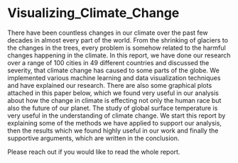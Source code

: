 # Visualizing_Climate_Change

There have been countless changes in our climate over the past few decades in almost every part of the world. From the shrinking of glaciers to the changes in the trees, every problem is somehow related to the harmful changes happening in the climate. In this report, we have done our research over a range of 100 cities in 49 different countries and discussed the severity, that climate change has caused to some parts of the globe. We implemented various machine learning and data visualization techniques and have explained our research. There are also some graphical plots attached in this paper below, which we found very useful in our analysis about how the change in climate is effecting not only the human race but also the future of our planet. The study of global surface temperature is very useful in the understanding of climate change. We start this report by explaining some of the methods we have applied to support our analysis, then the results which we found highly useful in our work and finally the supportive arguments, which are written in the conclusion. 

Please reach out if you would like to read the whole report. 
